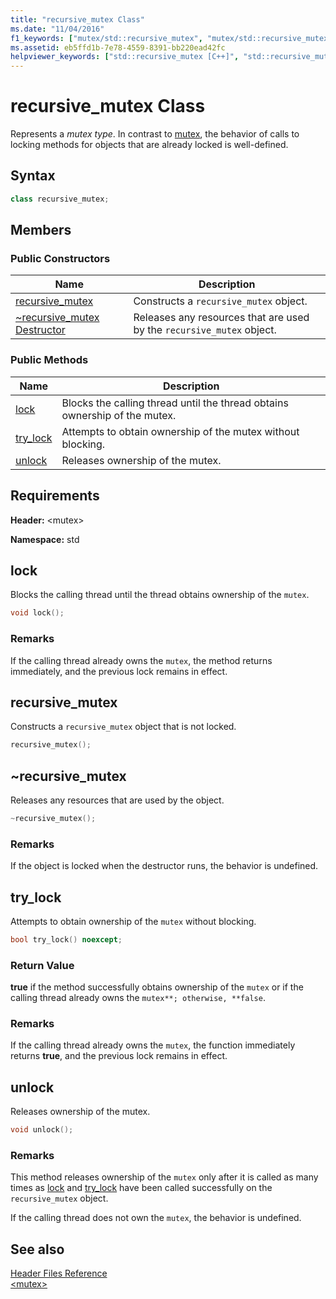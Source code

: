 ```yaml
---
title: "recursive_mutex Class"
ms.date: "11/04/2016"
f1_keywords: ["mutex/std::recursive_mutex", "mutex/std::recursive_mutex::recursive_mutex", "mutex/std::recursive_mutex::lock", "mutex/std::recursive_mutex::try_lock", "mutex/std::recursive_mutex::unlock"]
ms.assetid: eb5ffd1b-7e78-4559-8391-bb220ead42fc
helpviewer_keywords: ["std::recursive_mutex [C++]", "std::recursive_mutex [C++], recursive_mutex", "std::recursive_mutex [C++], lock", "std::recursive_mutex [C++], try_lock", "std::recursive_mutex [C++], unlock"]
---
```

# recursive_mutex Class

Represents a *mutex type*. In contrast to [mutex](../standard-library/mutex-class-stl.md), the behavior of calls to locking methods for objects that are already locked is well-defined.

## Syntax

```cpp
class recursive_mutex;
```

## Members

### Public Constructors

|Name|Description|
|----------|-----------------|
|[recursive_mutex](#recursive_mutex)|Constructs a `recursive_mutex` object.|
|[~recursive_mutex Destructor](#dtorrecursive_mutex_destructor)|Releases any resources that are used by the `recursive_mutex` object.|

### Public Methods

|Name|Description|
|----------|-----------------|
|[lock](#lock)|Blocks the calling thread until the thread obtains ownership of the mutex.|
|[try_lock](#try_lock)|Attempts to obtain ownership of the mutex without blocking.|
|[unlock](#unlock)|Releases ownership of the mutex.|

## Requirements

**Header:** \<mutex>

**Namespace:** std

## <a name="lock"></a>  lock

Blocks the calling thread until the thread obtains ownership of the `mutex`.

```cpp
void lock();
```

### Remarks

If the calling thread already owns the `mutex`, the method returns immediately, and the previous lock remains in effect.

## <a name="recursive_mutex"></a>  recursive_mutex

Constructs a `recursive_mutex` object that is not locked.

```cpp
recursive_mutex();
```

## <a name="dtorrecursive_mutex_destructor"></a>  ~recursive_mutex

Releases any resources that are used by the object.

```cpp
~recursive_mutex();
```

### Remarks

If the object is locked when the destructor runs, the behavior is undefined.

## <a name="try_lock"></a>  try_lock

Attempts to obtain ownership of the `mutex` without blocking.

```cpp
bool try_lock() noexcept;
```

### Return Value

**true** if the method successfully obtains ownership of the `mutex` or if the calling thread already owns the `mutex**; otherwise, **false`.

### Remarks

If the calling thread already owns the `mutex`, the function immediately returns **true**, and the previous lock remains in effect.

## <a name="unlock"></a>  unlock

Releases ownership of the mutex.

```cpp
void unlock();
```

### Remarks

This method releases ownership of the `mutex` only after it is called as many times as [lock](#lock) and [try_lock](#try_lock) have been called successfully on the `recursive_mutex` object.

If the calling thread does not own the `mutex`, the behavior is undefined.

## See also

[Header Files Reference](../standard-library/cpp-standard-library-header-files.md)<br/>
[\<mutex>](../standard-library/mutex.md)<br/>
